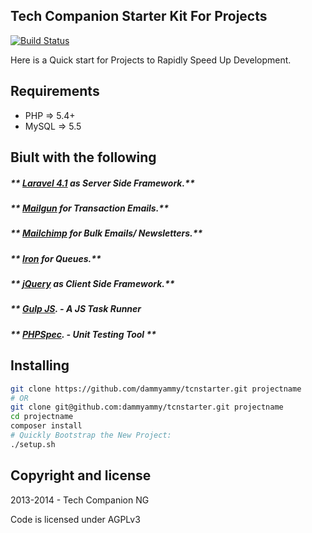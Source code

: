 ## Tech Companion Starter Kit For Projects

[![Build Status](https://travis-ci.org/dammyammy/tcnstarter.png)](https://travis-ci.org/dammyammy/tcnstarter)

Here is a Quick start for Projects to Rapidly Speed Up Development.

## Requirements 

* PHP => 5.4+
* MySQL => 5.5


## Biult with the following

##### ** [Laravel 4.1](http://laravel.com) as Server Side Framework.**
##### ** [Mailgun](http://mailgun.com) for Transaction Emails.**
##### ** [Mailchimp](http://mailchimp.com) for Bulk Emails/ Newsletters.**
##### ** [Iron](http://iron.io) for Queues.**
##### ** [jQuery](http://laravel.com) as Client Side Framework.**
##### ** [Gulp JS](http://gulpjs.com). - A JS Task Runner
##### ** [PHPSpec](http://phpspec.org). - Unit Testing Tool **

## Installing

```bash 
git clone https://github.com/dammyammy/tcnstarter.git projectname
# OR
git clone git@github.com:dammyammy/tcnstarter.git projectname
cd projectname
composer install
# Quickly Bootstrap the New Project:
./setup.sh
```

## Copyright and license

2013-2014 - Tech Companion NG

Code is licensed under AGPLv3